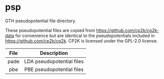 <!--
SPDX-FileCopyrightText: 2023 The eminus developers
SPDX-License-Identifier: Apache-2.0
-->
# psp

GTH pseudopotential file directory.

These pseudopotential files are copied from https://github.com/cp2k/cp2k-data for convenience but are identical to the pseudopotentials included in https://github.com/cp2k/cp2k. CP2K is licensed under the GPL-2.0 license.

| File | Description |
| :--: | :---------: |
| pade | LDA pseudopotential files |
| pbe  | PBE pseudopotential files |
